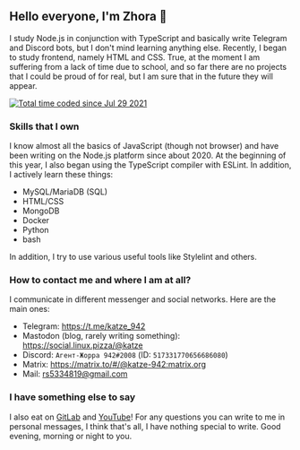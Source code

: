 ## Hello everyone, I'm Zhora 👋

I study Node.js in conjunction with TypeScript and basically write Telegram and Discord bots, but I don't mind learning anything else. Recently, I began to study frontend, namely HTML and CSS. True, at the moment I am suffering from a lack of time due to school, and so far there are no projects that I could be proud of for real, but I am sure that in the future they will appear.

<a href="https://wakatime.com/@2b731b60-026d-46e7-bd7e-11cf97431277"><img src="https://wakatime.com/badge/user/2b731b60-026d-46e7-bd7e-11cf97431277.svg" alt="Total time coded since Jul 29 2021" /></a>

### Skills that I own
I know almost all the basics of JavaScript (though not browser) and have been writing on the Node.js platform since about 2020. At the beginning of this year, I also began using the TypeScript compiler with ESLint. In addition, I actively learn these things:
- MySQL/MariaDB (SQL)
- HTML/CSS
- MongoDB
- Docker
- Python
- bash

In addition, I try to use various useful tools like Stylelint and others.
### How to contact me and where I am at all?
I communicate in different messenger and social networks. Here are the main ones:
 - Telegram: https://t.me/katze_942
 - Mastodon (blog, rarely writing something): https://social.linux.pizza/@katze
 - Discord: `Агент-Жорра 942#2008` (ID: `517331770656686080`)
 - Matrix: https://matrix.to/#/@katze-942:matrix.org
 - Mail: rs5334819@gmail.com

### I have something else to say
I also eat on [GitLab](https://gitlab.com/Katze_942/) and [YouTube](https://www.youtube.com/channel/UChoAy5_itTHfsngdbRFhR)! For any questions you can write to me in personal messages, I think that's all, I have nothing special to write. Good evening, morning or night to you.

<!--
**DarkVessel/DarkVessel** is a ✨ _special_ ✨ repository because its `README.md` (this file) appears on your GitHub profile.

Here are some ideas to get you started:

- 🔭 I’m currently working on ...
- 🌱 I’m currently learning ...
- 👯 I’m looking to collaborate on ...
- 🤔 I’m looking for help with ...
- 💬 Ask me about ...
- 📫 How to reach me: ...
- 😄 Pronouns: ...
- ⚡ Fun fact: ...
-->
